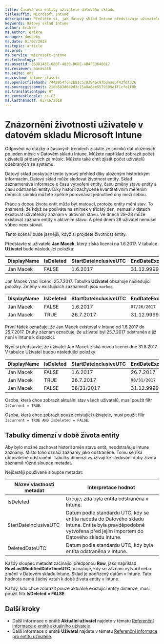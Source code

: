 ```yaml
---
title: Časová osa entity uživatele datového skladu
titlesuffix: Microsoft Intune
description: Přečtěte si, jak datový sklad Intune představuje uživatele na časové ose.
keywords: Datový sklad Intune
author: Erikre
ms.author: erikre
manager: dougeby
ms.date: 01/02/2018
ms.topic: article
ms.prod: ''
ms.service: microsoft-intune
ms.technology: ''
ms.assetid: 363D148E-688F-4830-B6DE-AB4FE3648817
ms.reviewer: aanavath
ms.suite: ems
ms.custom: intune-classic
ms.openlocfilehash: 7448954fce2b81c5783845c9fbdaaebf43fdf326
ms.sourcegitcommit: 21db583d6a9d3c15a8a8ee5579309dff1cfe1f8b
ms.translationtype: HT
ms.contentlocale: cs-CZ
ms.lasthandoff: 03/16/2018
---
```

# <a name="user-lifetime-representation-in-the-microsoft-intune-data-warehouse"></a>Znázornění životnosti uživatele v datovém skladu Microsoft Intune

Odpovědi na otázky o časových trendech získáte ze snímků dat uložených po jeden měsíc v Datovém skladu Intune. Můžete například zobrazit počet uživatelů přidaných za měsíc. Můžete také chtít zjistit počet uživatelů odebraných ze systému.

Datový sklad poskytuje tento typový přehled díky uloženým historickým informacím. Datový sklad může sledovat životnost entity. Sklad zaznamenává informace o času vytvoření entity, času změny stavu entity a času odstranění entity. Díky historii zachycené kvantitativním měřením denních snímků můžete zpětně porovnávat jednotlivé dny mezi sebou.

Práce s dobou života entit může být matoucí, protože entity mění stav. To znamená, že když se podíváte na snímek v třicátý den, nemusí v datech existovat uživatelský záznam v aktivním stavu. Ve dnech 29–28 může existovat záznam entity v aktivním stavu. A před dnem 28 uživatel nemusel vůbec neexistovat.

Tento scénář bude jasnější, když si projdete životnost entity.

Představte si uživatele **Jan Macek**, který získá licenci na 1.6.2017. V tabulce **Uživatel** bude následující položka: 
 
| DisplayName | IsDeleted | StartDateInclusiveUTC | EndDateExclusiveUTC | IsCurrent 
| -- | -- | -- | -- | -- |
| Jan Macek | FALSE | 1.6.2017 | 31.12.9999 | TRUE
 
Jan Macek vrací licenci 25.7.2017. Tabulka **Uživatel** obsahuje následující položky. Změny v existujících záznamech jsou `marked`. 

| DisplayName | IsDeleted | StartDateInclusiveUTC | EndDateExclusiveUTC | IsCurrent 
| -- | -- | -- | -- | -- |
| Jan Macek | FALSE | 1.6.2017 | `07/26/2017` | `FALSE` 
| Jan Macek | TRUE | 26.7.2017 | 31.12.9999 | TRUE 

První řádek označuje, že Jan Macek existoval v Intune od 1.6.2017 do 25.7.2017. Druhý záznam označuje, že uživatel byl 25.7.2017 odstraněn a již není v Intune k dispozici.

Nyní si představte, že uživatel Jan Macek získá novou licenci dne 31.8.2017. V tabulce Uživatel budou následující položky:
 
| DisplayName | IsDeleted | StartDateInclusiveUTC | EndDateExclusiveUTC | IsCurrent 
| -- | -- | -- | -- | -- |
| Jan Macek | FALSE | 1.6.2017 | 26.7.2017 | FALSE 
| Jan Macek | TRUE | 26.7.2017 | `08/31/2017` | `FALSE` 
| Jan Macek | FALSE | 08/31/2017 | 31.12.9999 | TRUE 
 
Osoba, která chce zobrazit aktuální stav všech uživatelů, musí použít filtr `IsCurrent = TRUE`. 
 
Osoba, která chce zobrazit pouze existující uživatele, musí použít filtr `IsCurrent = TRUE AND IsDeleted = FALSE`.

## <a name="dimension-tables-in-the-entity-lifetime"></a>Tabulky dimenzí v době života entity

Aby bylo možné zachovat historii změn stavu entit, neodstraňuje Intune záznamy. Místo toho označí záznamy jako odstraněné. Tomu se říká obnovitelné odstranění. Tabulky dimenzí využívají ke sledování doby života záznamů různé sloupce metadat. 

Nejčastěji používané sloupce metadat: 

| Název vlastnosti metadat  | Interpretace hodnot |
|--|--|
| IsDeleted | Určuje, zda byla entita odstraněna v Intune. |
| StartDateInclusiveUTC  | Datum podle standardu UTC, kdy se entita načetla do Datového skladu Intune. Entita byla pravděpodobně vytvořena před jejím importem do Datového skladu Intune. |
| DeletedDateUTC  | Datum podle standardu UTC, kdy byla entita odstraněna v Intune. |  

Každý sloupec metadat začínající předponou **Row**, jako například **RowLastModifiedDateTimeUTC**, označuje, kdy se záznam vytvořil nebo změnil v Datovém skladu Intune. Sklad je podřízený datům v Intune. Tato hodnota nemá žádný vztah k době života entity v Intune.  
 
Každý, kdo chce zobrazit pouze aktuálně existující entity dimenze, musí použít filtr **IsDeleted = FALSE**.

## <a name="next-steps"></a>Další kroky

 - Další informace o entitě **Aktuální uživatel** najdete v tématu [Referenční informace o entitě aktuálního uživatele](reports-ref-current-user.md).
 - Další informace o entitě **Uživatel** najdete v tématu [Referenční informace pro entitu uživatele](reports-ref-user.md).
